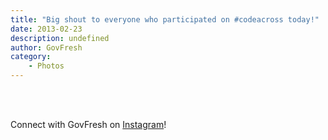 ```yaml
---
title: "Big shout to everyone who participated on #codeacross today!"
date: 2013-02-23
description: undefined
author: GovFresh
category:
    - Photos
---
```


<!-- This post is created by Instagrate to WordPress, a WordPress Plugin by polevaultweb.com - http://www.polevaultweb.com/plugins/instagrate-to-wordpress/ --><br /><br />

Connect with GovFresh on <a href="http://instagram.com/govfresh">Instagram</a>!
